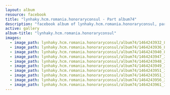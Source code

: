```yaml
---
layout: album
resource: facebook
title: "lynhaky.hcm.romania.honoraryconsul - Part album74"
description: "facebook album of lynhaky.hcm.romania.honoraryconsul, part album74."
active: gallery
album-title: "lynhaky.hcm.romania.honoraryconsul"
images:
  - image_path: lynhaky.hcm.romania.honoraryconsul/album74/1464243932_8u9a7907.jpg
  - image_path: lynhaky.hcm.romania.honoraryconsul/album74/1464243936_8u9a7923.jpg
  - image_path: lynhaky.hcm.romania.honoraryconsul/album74/1464243940_8u9a7925.jpg
  - image_path: lynhaky.hcm.romania.honoraryconsul/album74/1464243947_31248.jpg
  - image_path: lynhaky.hcm.romania.honoraryconsul/album74/1464243948_31270.jpg
  - image_path: lynhaky.hcm.romania.honoraryconsul/album74/1464243949_31531.jpg
  - image_path: lynhaky.hcm.romania.honoraryconsul/album74/1464243951_31544.jpg
  - image_path: lynhaky.hcm.romania.honoraryconsul/album74/1464243951_32150.jpg
  - image_path: lynhaky.hcm.romania.honoraryconsul/album74/1464243956_33302.jpg
  - image_path: lynhaky.hcm.romania.honoraryconsul/album74/1464243961_13241640_1027186010697420_1107345148_o.jpg
---
```

